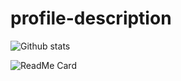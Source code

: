 # profile-description

![Github stats](https://github-readme-stats.vercel.app/api?username=yourGithubUsername)

![ReadMe Card](https://github-readme-stats.vercel.app/api/pin/?username=NathanHinthorne&repo=profile-description)
